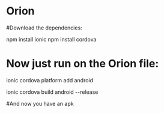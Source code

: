 # Orion

#Download the dependencies:

npm install ionic
npm install cordova

# Now just run on the Orion file:

ionic cordova platform add android

ionic cordova build android --release

#And now you have an apk
